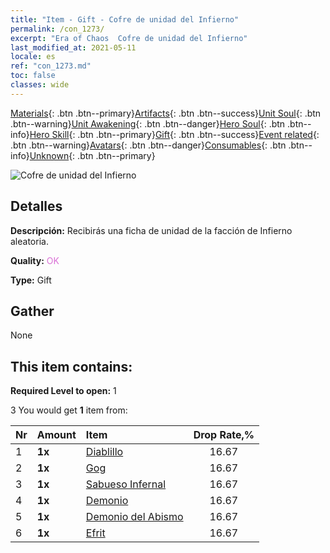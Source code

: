 ```yaml
---
title: "Item - Gift - Cofre de unidad del Infierno"
permalink: /con_1273/
excerpt: "Era of Chaos  Cofre de unidad del Infierno"
last_modified_at: 2021-05-11
locale: es
ref: "con_1273.md"
toc: false
classes: wide
---
```

 [Materials](/ItemsES/){: .btn .btn--primary}[Artifacts](/ItemsES/Artifacts/){: .btn .btn--success}[Unit Soul](/ItemsES/UnitSoul/){: .btn .btn--warning}[Unit Awakening](/ItemsES/UnitAwakening/){: .btn .btn--danger}[Hero Soul](/ItemsES/HeroSoul/){: .btn .btn--info}[Hero Skill](/ItemsES/HeroSkill/){: .btn .btn--primary}[Gift](/ItemsES/Gift/){: .btn .btn--success}[Event related](/ItemsES/Events/){: .btn .btn--warning}[Avatars](/ItemsES/Avatars/){: .btn .btn--danger}[Consumables](/ItemsES/Consumables/){: .btn .btn--info}[Unknown](/ItemsES/Unknown/){: .btn .btn--primary}

 ![Cofre de unidad del Infierno](/images/t/i_904005.png)

## Detalles
 **Descripción:** Recibirás una ficha de unidad de la facción de Infierno aleatoria.

 **Quality:** <span style="color: #DA70D6">OK</span>

 **Type:** Gift

## Gather

  None

## This item contains:

 **Required Level to open:** 1

 3 You would get **1** item  from:

  | Nr | Amount |     Item    | Drop Rate,% |
  |:---|:-------|:------------|:---------:|
  | 1 |  **1x** | [Diablillo](/ItemsES/unt_226/) | 16.67 | 
  | 2 |  **1x** | [Gog](/ItemsES/unt_227/) | 16.67 | 
  | 3 |  **1x** | [Sabueso Infernal](/ItemsES/unt_228/) | 16.67 | 
  | 4 |  **1x** | [Demonio](/ItemsES/unt_229/) | 16.67 | 
  | 5 |  **1x** | [Demonio del Abismo](/ItemsES/unt_230/) | 16.67 | 
  | 6 |  **1x** | [Efrit](/ItemsES/unt_231/) | 16.67 | 
